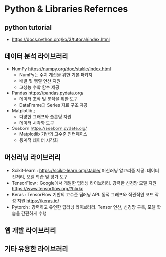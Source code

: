 # Python & Libraries Refernces
## python tutorial
- https://docs.python.org/ko/3/tutorial/index.html
## 데이터 분석 라이브러리
- NumPy https://numpy.org/doc/stable/index.html
  - NumPy는 수치 계산을 위한 기본 패키지
  - 배열 및 행렬 연산 지원
  - 고성능 수학 함수 제공
- Pandas https://pandas.pydata.org/
  - 데이터 조작 및 분석을 위한 도구
  - DataFrame과 Series 자료 구조 제공
- Matplotlib [:](https://matplotlib.org/)
  - 다양한 그래프와 플롯팅 지원
  - 데이터 시각화 도구
- Seaborn https://seaborn.pydata.org/
  - Matplotlib 기반의 고수준 인터페이스
  - 통계적 데이터 시각화 
## 머신러닝 라이브러리
- Scikit-learn : https://scikit-learn.org/stable/
   머신러닝 알고리즘 제공. 
   데이터 전처리, 모델 학습 및 평가 도구 
- TensorFlow : Google에서 개발한 딥러닝 라이브러리. 강력한 신경망 모델 지원 https://www.tensorflow.org/?hl=ko
- Keras : TensorFlow 기반의 고수준 딥러닝 API. 동적 그래프와 직관적인 코드 작성 지원 https://keras.io/
- Pytorch : 강력하고 유연한 딥러닝 라이브러리. Tensor 연산, 신경망 구축, 모델 학습을 간편하게 수행 
## 웹 개발 라이브러리
## 기타 유용한 라이브러리
